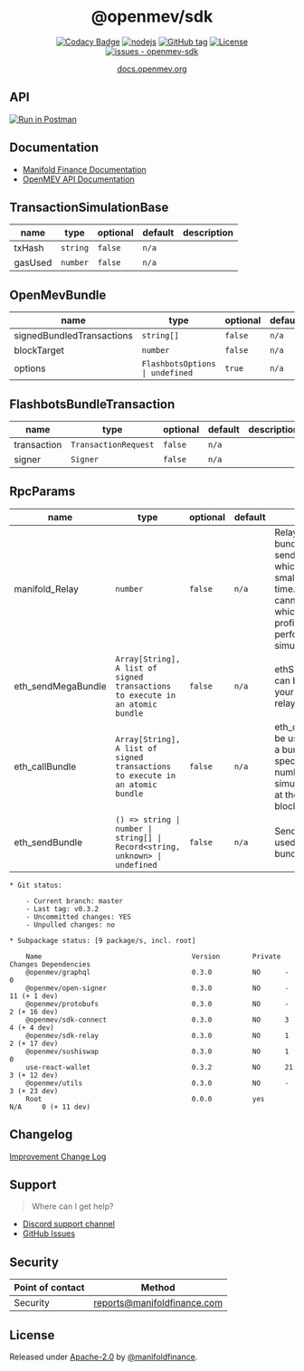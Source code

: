 <span align="center">

# @openmev/sdk

[![Codacy Badge](https://app.codacy.com/project/badge/Grade/c4566fcdc50a49eba6e07264443bd5c0)](https://www.codacy.com/gh/manifoldfinance/openmev-sdk/dashboard?utm_source=github.com&utm_medium=referral&utm_content=manifoldfinance/openmev-sdk&utm_campaign=Badge_Grade)
[![nodejs](https://github.com/manifoldfinance/openmev-sdk/workflows/nodejs/badge.svg)](https://github.com/manifoldfinance/openmev-sdk/actions?query=workflow:"nodejs")
[![GitHub tag](https://img.shields.io/github/tag/manifoldfinance/openmev-sdk?include_prereleases=&sort=semver)](https://github.com/manifoldfinance/openmev-sdk/releases/)
[![License](https://img.shields.io/badge/spdx-apache--2.0-informational)](#license)
[![issues - openmev-sdk](https://img.shields.io/github/issues/manifoldfinance/openmev-sdk)](https://github.com/manifoldfinance/openmev-sdk/issues)

[docs.openmev.org](https://docs.openmev.org)

</span>

## API

[![Run in Postman](https://run.pstmn.io/button.svg)](https://god.gw.postman.com/run-collection/14127676-2218bc61-1b7e-41af-824c-287c283f3548?action=collection%2Ffork&collection-url=entityId%3D14127676-2218bc61-1b7e-41af-824c-287c283f3548%26entityType%3Dcollection%26workspaceId%3D8cb582a0-5269-4437-bc39-67110c80bd4b)

## Documentation

- [Manifold Finance Documentation](https://manifoldfinance.github.io/documentation/)
- [OpenMEV API Documentation](https://documenter.getpostman.com/view/14127676/UUy1fSj2)

## TransactionSimulationBase

| name    | type     | optional | default | description |
| ------- | -------- | -------- | ------- | ----------- |
| txHash  | `string` | `false`  | `n/a`   |             |
| gasUsed | `number` | `false`  | `n/a`   |             |

## OpenMevBundle

| name                      | type                            | optional | default | description |
| ------------------------- | ------------------------------- | -------- | ------- | ----------- |
| signedBundledTransactions | `string[]`                      | `false`  | `n/a`   |             |
| blockTarget               | `number`                        | `false`  | `n/a`   |             |
| options                   | `FlashbotsOptions \| undefined` | `true`   | `n/a`   |             |

## FlashbotsBundleTransaction

| name        | type                 | optional | default | description |
| ----------- | -------------------- | -------- | ------- | ----------- |
| transaction | `TransactionRequest` | `false`  | `n/a`   |             |
| signer      | `Signer`             | `false`  | `n/a`   |             |

## RpcParams

| name               | type                                                                          | optional | default | description                                                                                                                                                                           |
| ------------------ | ----------------------------------------------------------------------------- | -------- | ------- | ------------------------------------------------------------------------------------------------------------------------------------------------------------------------------------- |
| manifold_Relay     | `number`                                                                      | `false`  | `n/a`   | Relay simulates bundles before sending to miners which can take a small amount of time. The relay cannot determine which bundles are profitable without performing a full simulation. |
| eth_sendMegaBundle | `Array[String], A list of signed transactions to execute in an atomic bundle` | `false`  | `n/a`   | ethSendMegaBundle can be used to send your bundles to the relay.                                                                                                                      |
| eth_callBundle     | `Array[String], A list of signed transactions to execute in an atomic bundle` | `false`  | `n/a`   | eth_callBundle can be used to simulate a bundle against a specific block number, including simulating a bundle at the top of the next block.                                          |
| eth_sendBundle     | `() => string \| number \| string[] \| Record<string, unknown> \| undefined`  | `false`  | `n/a`   | SendBundle can be used to send your bundles to the relay.                                                                                                                             |



```
* Git status:

    - Current branch: master
    - Last tag: v0.3.2
    - Uncommitted changes: YES
    - Unpulled changes: no

* Subpackage status: [9 package/s, incl. root]

    Name                                     Version        Private Changes Dependencies
    @openmev/graphql                         0.3.0          NO      -       0
    @openmev/open-signer                     0.3.0          NO      -       11 (+ 1 dev)
    @openmev/protobufs                       0.3.0          NO      -       2 (+ 16 dev)
    @openmev/sdk-connect                     0.3.0          NO      3       4 (+ 4 dev)
    @openmev/sdk-relay                       0.3.0          NO      1       2 (+ 17 dev)
    @openmev/sushiswap                       0.3.0          NO      1       0
    use-react-wallet                         0.3.2          NO      21      3 (+ 12 dev)
    @openmev/utils                           0.3.0          NO      -       3 (+ 23 dev)
    Root                                     0.0.0          yes     N/A     0 (+ 11 dev)

```
## Changelog

[Improvement Change Log](CHANGELOG.md)

## Support

> Where can I get help?

- [Discord support channel](https://openmev.page.link/support-chat)
- [GitHub Issues](https://openmev.page.link/support)

## Security

| Point of contact | Method                      |
| ---------------- | --------------------------- |
| Security         | reports@manifoldfinance.com |

## License

Released under [Apache-2.0](/LICENSE) by
[@manifoldfinance](https://github.com/manifoldfinance).

<!-- Additional information for licenses should be in the SPDX- format -->
